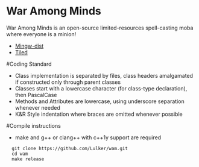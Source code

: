 War Among Minds
===============

War Among Minds is an open-source limited-resources spell-casting moba where everyone is a minion!

* [Mingw-dist](http://nuwen.net/mingw.html)
* [Tiled](http://www.mapeditor.org/)

#Coding Standard

* Class implementation is separated by files, class headers amalgamated if constructed only through parent classes
* Classes start with a lowercase character (for class-type declaration), then PascalCase
* Methods and Attributes are lowercase, using underscore separation whenever needed
* K&R Style indentation where braces are omitted whenever possible

#Compile instructions

* make and g++ or clang++ with c++1y support are required

```
  git clone https://github.com/Lulker/wam.git
  cd wam
  make release
```
